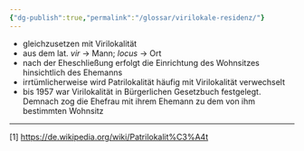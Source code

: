 ```yaml
---
{"dg-publish":true,"permalink":"/glossar/virilokale-residenz/"}
---
```

 

- gleichzusetzen mit Virilokalität
- aus dem lat. *vir* -> Mann; *locus* -> Ort
- nach der Eheschließung erfolgt die Einrichtung des Wohnsitzes hinsichtlich des Ehemanns
- irrtümlicherweise wird Patrilokalität häufig mit Virilokalität verwechselt
- bis 1957 war Virilokalität in Bürgerlichen Gesetzbuch festgelegt. Demnach zog die Ehefrau mit ihrem Ehemann zu dem von ihm bestimmten Wohnsitz


---
[1] https://de.wikipedia.org/wiki/Patrilokalit%C3%A4t